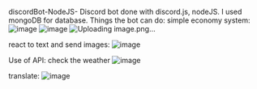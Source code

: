 discordBot-NodeJS-
Discord bot done with discord.js, nodeJS. I used mongoDB for database.
Things the bot can do:
simple economy system:
![image](https://github.com/Biti-k/discordBotNodeJS/assets/126298024/55d05a00-73a4-4e93-b6c8-a49b1197d5c5)
![image](https://github.com/Biti-k/discordBotNodeJS/assets/126298024/c3276bca-ecdf-4164-94e9-dd3483e8ad0b)
![Uploading image.png…]()





react to text and send images:
![image](https://github.com/Biti-k/discordBotNodeJS/assets/126298024/643b8739-f8b6-4a05-b5e1-37136dcba2c1)





Use of API:
check the weather
![image](https://github.com/Biti-k/discordBotNodeJS/assets/126298024/c5e999e5-db3a-48e0-915f-7d1cfccd6b00)


translate:
![image](https://github.com/Biti-k/discordBotNodeJS/assets/126298024/a857f58c-d2aa-4f07-8fad-515ba2e629cc)


